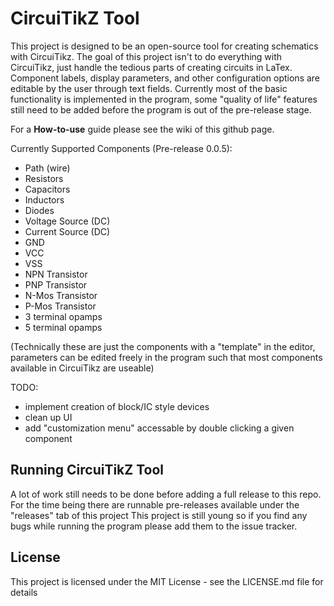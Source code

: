 # CircuiTikZ Tool
This project is designed to be an open-source tool for creating schematics with CircuiTikz. 
The goal of this project isn't to do everything with CircuiTikz, just handle the tedious parts of creating circuits in LaTex. 
Component labels, display parameters, and other configuration options are editable by the user through text fields. 
Currently most of the basic functionality is implemented in the program, some "quality of life" features still need to be added before the program is out of the pre-release stage. 

For a **How-to-use** guide please see the wiki of this github page.

Currently Supported Components (Pre-release 0.0.5): 
- Path (wire) 
- Resistors
- Capacitors
- Inductors
- Diodes
- Voltage Source (DC)
- Current Source (DC)
- GND
- VCC
- VSS
- NPN Transistor
- PNP Transistor
- N-Mos Transistor
- P-Mos Transistor 
- 3 terminal opamps
- 5 terminal opamps

(Technically these are just the components with a "template" in the editor, parameters can be edited freely in the program such that most components available in CircuiTikz are useable)

TODO: 
- implement creation of block/IC style devices
- clean up UI 
- add "customization menu" accessable by double clicking a given component

## Running CircuiTikZ Tool
A lot of work still needs to be done before adding a full release to this repo.
For the time being there are runnable pre-releases available under the "releases" tab of this project
This project is still young so if you find any bugs while running the program please add them to the issue tracker.

## License
This project is licensed under the MIT License - see the LICENSE.md file for details
